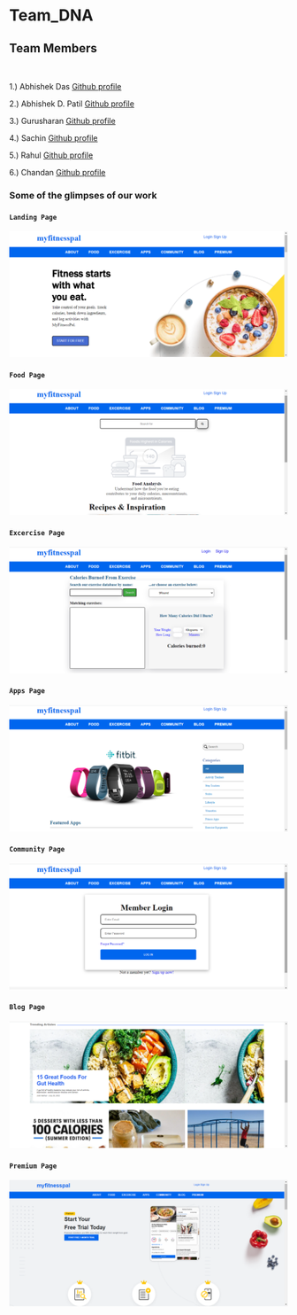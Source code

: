 # Team_DNA

<h2>Team Members</h2>
<br/>

1.) Abhishek Das [Github profile](https://github.com/abhidas0810)

2.) Abhishek D. Patil [Github profile](https://github.com/abhishek-0713)

3.) Gurusharan [Github profile](https://github.com/gurusharan-gs)

4.) Sachin [Github profile](https://github.com/pandeyjicoading)

5.) Rahul [Github profile](https://github.com/rahulbnc463)

6.) Chandan [Github profile](https://github.com/chandan1singh)


### Some of the glimpses of our work

#### `Landing Page`
![img](https://github.com/abhidas0810/periodic-scene-9995/blob/main/readme_docs/1.png)
<br/>
#### `Food Page`
![img](https://github.com/abhidas0810/periodic-scene-9995/blob/main/readme_docs/2.png)
<br/>
#### `Excercise Page`
![img](https://github.com/abhidas0810/periodic-scene-9995/blob/main/readme_docs/3.png)
<br/>
#### `Apps Page`
![img](https://github.com/abhidas0810/periodic-scene-9995/blob/main/readme_docs/4.png)
<br/>
#### `Community Page`
![img](https://github.com/abhidas0810/periodic-scene-9995/blob/main/readme_docs/5.png)
<br/>
#### `Blog Page`
![img](https://github.com/abhidas0810/periodic-scene-9995/blob/main/readme_docs/6.png)
<br/>
#### `Premium Page`
![img](https://github.com/abhidas0810/periodic-scene-9995/blob/main/readme_docs/7.png)
<br/>
